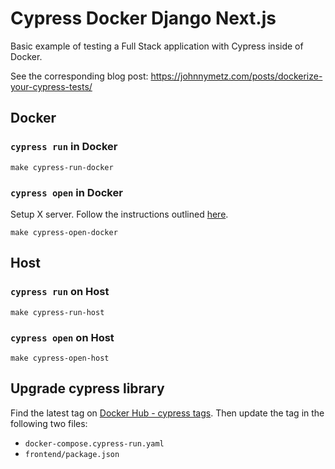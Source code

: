 # Cypress Docker Django Next.js

Basic example of testing a Full Stack application with Cypress inside of Docker.

See the corresponding blog post: https://johnnymetz.com/posts/dockerize-your-cypress-tests/

## Docker

### `cypress run` in Docker

```
make cypress-run-docker
```

### `cypress open` in Docker

Setup X server. Follow the instructions outlined [here](https://dev.johnnymetz.com/posts/dockerize-your-cypress-tests/#setup-x-server).

```
make cypress-open-docker
```

## Host

### `cypress run` on Host

```
make cypress-run-host
```

### `cypress open` on Host

```
make cypress-open-host
```

## Upgrade cypress library

Find the latest tag on [Docker Hub - cypress tags](https://hub.docker.com/r/cypress/included/tags). Then update the tag in the following two files:

- `docker-compose.cypress-run.yaml`
- `frontend/package.json`
